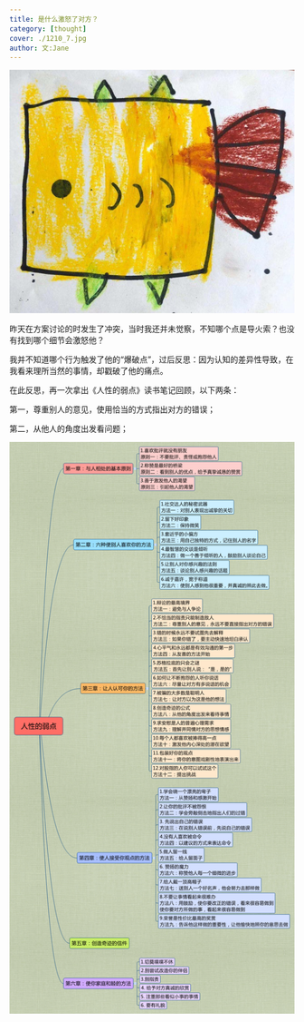 ```yaml
---
title: 是什么激怒了对方？
category: [thought]
cover: ./1210_7.jpg
author: 文:Jane
---
```


![感谢贝贝提供插画"方块鱼"](./1210_7.jpg)

昨天在方案讨论的时发生了冲突，当时我还并未觉察，不知哪个点是导火索？也没有找到哪个细节会激怒他？

我并不知道哪个行为触发了他的“爆破点”，过后反思：因为认知的差异性导致，在我看来理所当然的事情，却戳破了他的痛点。

在此反思，再一次拿出《人性的弱点》读书笔记回顾，以下两条：

第一，尊重别人的意见，使用恰当的方式指出对方的错误；

第二，从他人的角度出发看问题；


![《人性的弱点》读书笔记](./人性的弱点.png)
